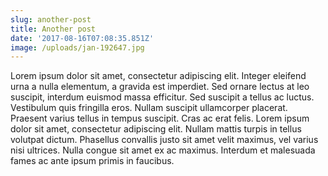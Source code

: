 ```yaml
---
slug: another-post
title: Another post
date: '2017-08-16T07:08:35.851Z'
image: /uploads/jan-192647.jpg
---
```

Lorem ipsum dolor sit amet, consectetur adipiscing elit. Integer eleifend urna a nulla elementum, a gravida est imperdiet. Sed ornare lectus at leo suscipit, interdum euismod massa efficitur. Sed suscipit a tellus ac luctus. Vestibulum quis fringilla eros. Nullam suscipit ullamcorper placerat. Praesent varius tellus in tempus suscipit. Cras ac erat felis. Lorem ipsum dolor sit amet, consectetur adipiscing elit. Nullam mattis turpis in tellus volutpat dictum. Phasellus convallis justo sit amet velit maximus, vel varius nisi ultrices. Nulla congue sit amet ex ac maximus. Interdum et malesuada fames ac ante ipsum primis in faucibus.
